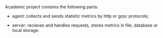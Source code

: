 Academic project contains the following parts:

- agent: collects and sends statistic metrics by http or grpc protocols;

- server: recieves and handles requests, stores metrics in file, database or local storage.
